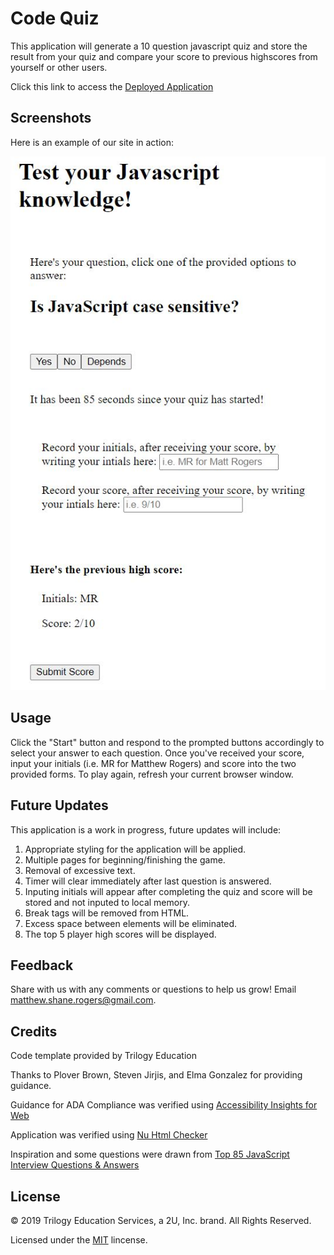 # Code Quiz

This application will generate a 10 question javascript quiz and store the result from your quiz and compare your score to previous highscores from yourself or other users.

Click this link to access the [Deployed Application](https://rogers-development-services.github.io/Code-Quiz/)

## Screenshots

Here is an example of our site in action:

![alt text](https://raw.githubusercontent.com/Rogers-Development-Services/Code-Quiz/master/Assets/Images/Deployed%20Application.JPG "Application Img1")

## Usage 

Click the "Start" button and respond to the prompted buttons accordingly to select your answer to each question. Once you've received your score, input your initials (i.e. MR for Matthew Rogers) and score into the two provided forms. To play again, refresh your current browser window.

## Future Updates

This application is a work in progress, future updates will include: 

1. Appropriate styling for the application will be applied. 
2. Multiple pages for beginning/finishing the game.
3. Removal of excessive text.
4. Timer will clear immediately after last question is answered.
5. Inputing initials will appear after completing the quiz and score will be stored and not inputed to local memory.
6. Break tags will be removed from HTML.
7. Excess space between elements will be eliminated.
8. The top 5 player high scores will be displayed.


## Feedback

Share with us with any comments or questions to help us grow! Email matthew.shane.rogers@gmail.com.

## Credits

Code template provided by Trilogy Education 

Thanks to Plover Brown, Steven Jirjis, and Elma Gonzalez for providing guidance.

Guidance for ADA Compliance was verified using [Accessibility Insights for Web](https://accessibilityinsights.io/docs/en/web/overview)

Application was verified using [Nu Html Checker](https://validator.w3.org/nu/?doc=https%3A%2F%2Frogers-development-services.github.io%2FPassword-Generator%2F) 

Inspiration and some questions were drawn from [Top 85 JavaScript Interview Questions & Answers](https://www.guru99.com/javascript-interview-questions-answers.html)

## License

© 2019 Trilogy Education Services, a 2U, Inc. brand. All Rights Reserved.

Licensed under the [MIT](LICENSE.txt) lincense.